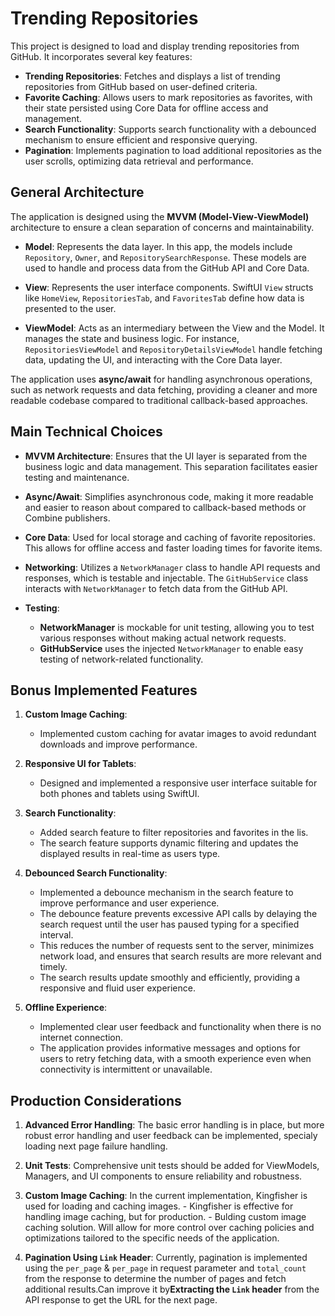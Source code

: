 # Trending Repositories

This project is designed to load and display trending repositories from GitHub. It incorporates several key features:
- **Trending Repositories**: Fetches and displays a list of trending repositories from GitHub based on user-defined criteria.
- **Favorite Caching**: Allows users to mark repositories as favorites, with their state persisted using Core Data for offline access and management.
- **Search Functionality**: Supports search functionality with a debounced mechanism to ensure efficient and responsive querying.
- **Pagination**: Implements pagination to load additional repositories as the user scrolls, optimizing data retrieval and performance.

## General Architecture

The application is designed using the **MVVM (Model-View-ViewModel)** architecture to ensure a clean separation of concerns and maintainability.

- **Model**: Represents the data layer. In this app, the models include `Repository`, `Owner`, and `RepositorySearchResponse`. These models are used to handle and process data from the GitHub API and Core Data.
  
- **View**: Represents the user interface components. SwiftUI `View` structs like `HomeView`, `RepositoriesTab`, and `FavoritesTab` define how data is presented to the user.

- **ViewModel**: Acts as an intermediary between the View and the Model. It manages the state and business logic. For instance, `RepositoriesViewModel` and `RepositoryDetailsViewModel` handle fetching data, updating the UI, and interacting with the Core Data layer.

The application uses **async/await** for handling asynchronous operations, such as network requests and data fetching, providing a cleaner and more readable codebase compared to traditional callback-based approaches.

## Main Technical Choices

- **MVVM Architecture**: Ensures that the UI layer is separated from the business logic and data management. This separation facilitates easier testing and maintenance.
   
- **Async/Await**: Simplifies asynchronous code, making it more readable and easier to reason about compared to callback-based methods or Combine publishers.

- **Core Data**: Used for local storage and caching of favorite repositories. This allows for offline access and faster loading times for favorite items.

- **Networking**: Utilizes a `NetworkManager` class to handle API requests and responses, which is testable and injectable. The `GitHubService` class interacts with `NetworkManager` to fetch data from the GitHub API.

- **Testing**: 
   - **NetworkManager** is mockable for unit testing, allowing you to test various responses without making actual network requests.
   - **GitHubService** uses the injected `NetworkManager` to enable easy testing of network-related functionality.

## Bonus Implemented Features

1. **Custom Image Caching**:
   - Implemented custom caching for avatar images to avoid redundant downloads and improve performance.

2. **Responsive UI for Tablets**:
   - Designed and implemented a responsive user interface suitable for both phones and tablets using SwiftUI.

3. **Search Functionality**:
   - Added search feature to filter repositories and favorites in the lis.
   - The search feature supports dynamic filtering and updates the displayed results in real-time as users type.

4. **Debounced Search Functionality**:
   - Implemented a debounce mechanism in the search feature to improve performance and user experience.
   - The debounce feature prevents excessive API calls by delaying the search request until the user has paused typing for a specified interval.
   - This reduces the number of requests sent to the server, minimizes network load, and ensures that search results are more relevant and timely.
   - The search results update smoothly and efficiently, providing a responsive and fluid user experience.

5. **Offline Experience**:
   - Implemented clear user feedback and functionality when there is no internet connection.
   - The application provides informative messages and options for users to retry fetching data, with a smooth experience even when connectivity is intermittent or unavailable.

## Production Considerations

1. **Advanced Error Handling**: The basic error handling is in place, but more robust error handling and user feedback can be implemented, specialy loading next page failure handling.

2. **Unit Tests**: Comprehensive unit tests should be added for ViewModels, Managers, and UI components to ensure reliability and robustness.

3. **Custom Image Caching**: In the current implementation, Kingfisher is used for loading and caching images. 
   		- Kingfisher is effective for handling image caching, but for production.
   		- Bulding  custom image caching solution. Will allow for more control over caching policies and optimizations tailored to the specific needs of the application.
           
4. **Pagination Using `Link` Header**: Currently, pagination is implemented using the `per_page` & `per_page` in request parameter and `total_count` from the response to determine the number of pages and fetch additional results.Can improve it by**Extracting the `Link` header** from the API response to get the URL for the next page.

